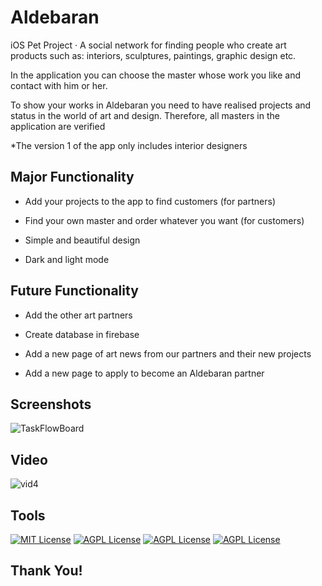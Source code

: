 # Aldebaran

iOS Pet Project · A social network for finding people who create art products such as: interiors, sculptures, paintings, graphic design etc.
</p>
In the application you can choose the master whose work you like and contact with him or her. 
</p>
To show your works in Aldebaran you need to have realised projects and status in the world of art and design. 
Therefore, all masters in the application are verified
</p>
*The version 1 of the app only includes interior designers

## Major Functionality

- Add your projects to the app to find customers (for partners)

- Find your own master and order whatever you want (for customers)

- Simple and beautiful design

- Dark and light mode


## Future Functionality

- Add the other art partners

- Create database in firebase

- Add a new page of art news from our partners and their new projects

- Add a new page to apply to become an Aldebaran partner

## Screenshots
<!--
-->
</p>

![TaskFlowBoard](https://github.com/Dima-Bulgakov/Pet-Project-Aldebaran/blob/2a0b65616aeafbf3f8f0943821684d59751ed293/screens.png)

## Video
![vid4](https://github.com/Dima-Bulgakov/Pet-Project-Aldebaran/assets/111886499/2f046092-9656-4ebf-aafe-a27547d81fa2)


## Tools

[![MIT License](https://img.shields.io/badge/-Swift-orange)](https://developer.apple.com/swift/)
[![AGPL License](https://img.shields.io/badge/-iOS-black)](https://www.apple.com/ios/ios-16/)
[![AGPL License](https://img.shields.io/badge/-SwiftUI-Green)](https://www.apple.com/ios/ios-16/)
[![AGPL License](https://img.shields.io/badge/-MVVM-Blue)](https://www.apple.com/ios/ios-16/)
## Thank You!
